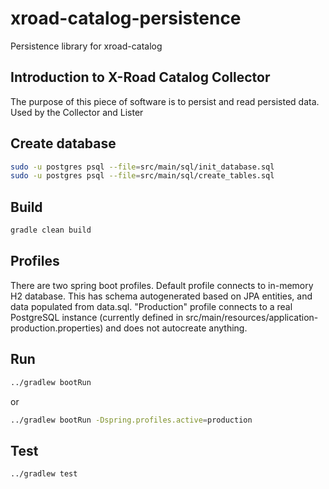 # xroad-catalog-persistence
Persistence library for xroad-catalog

## Introduction to X-Road Catalog Collector

The purpose of this piece of software is to persist and read persisted data. Used by the Collector and Lister

## Create database
```sh
sudo -u postgres psql --file=src/main/sql/init_database.sql
sudo -u postgres psql --file=src/main/sql/create_tables.sql
```

## Build
```sh
gradle clean build
```

## Profiles
There are two spring boot profiles. 
Default profile connects to in-memory H2 database. 
This has schema autogenerated based on JPA entities, and data populated from data.sql.
"Production" profile connects to a real PostgreSQL instance (currently defined in src/main/resources/application-production.properties)
and does not autocreate anything.

## Run
```sh
../gradlew bootRun
```
or
```sh
../gradlew bootRun -Dspring.profiles.active=production
```

## Test

```sh
../gradlew test
```


